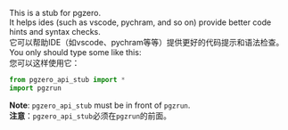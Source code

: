 This is a stub for pgzero.  
It helps ides (such as vscode, pychram, and so on) provide better code hints and syntax checks.  
它可以帮助IDE（如vscode、pychram等等）提供更好的代码提示和语法检查。  
You only should type some like this:  
您可以这样使用它：  
```python
from pgzero_api_stub import *
import pgzrun
```

**Note**: `pgzero_api_stub` must be in front of `pgzrun`.  
**注意**：`pgzero_api_stub`必须在`pgzrun`的前面。  